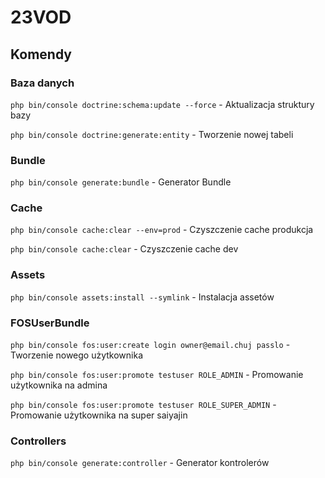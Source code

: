 23VOD
================

## Komendy
### Baza danych

`php bin/console doctrine:schema:update --force` - Aktualizacja struktury bazy

`php bin/console doctrine:generate:entity` - Tworzenie nowej tabeli

### Bundle
`php bin/console generate:bundle` - Generator Bundle

### Cache

`php bin/console cache:clear --env=prod` - Czyszczenie cache produkcja

`php bin/console cache:clear` - Czyszczenie cache dev

### Assets

`php bin/console assets:install --symlink` - Instalacja assetów

### FOSUserBundle

`php bin/console fos:user:create login owner@email.chuj passlo` - Tworzenie nowego użytkownika

`php bin/console fos:user:promote testuser ROLE_ADMIN` - Promowanie użytkownika na admina

`php bin/console fos:user:promote testuser ROLE_SUPER_ADMIN` - Promowanie użytkownika na super saiyajin

### Controllers

`php bin/console generate:controller` - Generator kontrolerów